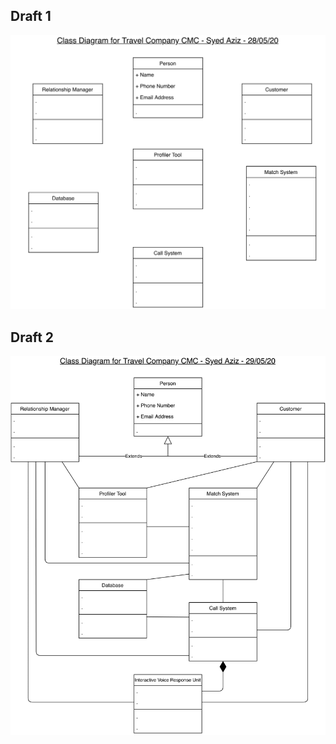 ## Draft 1
![Class Diagram Draft 1](https://github.com/13078326j/Tut12-Group2/blob/master/Class%20Diagram%20Iterative%201.png)
## Draft 2
![Class Diagram Draft 2](https://github.com/13078326j/Tut12-Group2/blob/master/Class%20Diagram%20Iterative%202.png)
